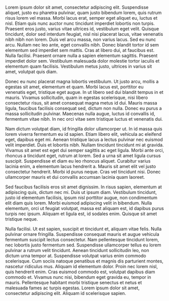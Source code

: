 
Lorem ipsum dolor sit amet, consectetur adipiscing elit. Suspendisse aliquet, justo eu pharetra pulvinar, quam justo bibendum lorem, quis rutrum risus lorem vel massa. Morbi lacus erat, semper eget aliquet eu, luctus et nisl. Etiam quis nunc auctor nunc tincidunt imperdiet lobortis non turpis. Praesent eros justo, varius vitae ultrices id, vestibulum eget velit. Quisque tincidunt, dolor sed interdum feugiat, nisl nisi placerat lacus, vitae venenatis nibh nibh non lorem. Duis vel arcu massa, non varius lacus. Sed eu nunc arcu. Nullam nec leo ante, eget convallis nibh. Donec blandit tortor id sem elementum sed imperdiet sem mattis. Cras at libero dui, at faucibus est. Nulla facilisi. Praesent ornare nulla a sapien elementum sagittis. Praesent imperdiet dolor sem. Vestibulum malesuada dolor molestie tortor iaculis et elementum quam facilisis. Vestibulum metus justo, ultrices in varius sit amet, volutpat quis diam.



Donec eu nunc placerat magna lobortis vestibulum. Ut justo arcu, mollis a egestas sit amet, elementum et quam. Morbi lacus est, porttitor eu venenatis eget, tristique eget augue. In ut libero sed dui blandit tempus in et mauris. Vivamus sollicitudin, quam in egestas scelerisque, nisi libero consectetur risus, sit amet consequat magna metus id dui. Mauris massa ligula, faucibus facilisis consequat sed, dictum non nulla. Donec eu purus a massa sollicitudin pulvinar. Maecenas nulla augue, luctus id convallis id, fermentum vitae nibh. In nec orci vitae sem tristique luctus et venenatis dui.



Nam dictum volutpat diam, id fringilla dolor ullamcorper ut. In id massa quis lorem viverra fermentum eu id sapien. Etiam libero elit, vehicula ac eleifend eget, dapibus eget mi. Aenean tristique lacus a lectus pulvinar nec euismod velit imperdiet. Duis et lobortis nibh. Nullam tincidunt tincidunt mi at gravida. Vivamus sit amet est eget dui semper sagittis ac eget ligula. Morbi ante orci, rhoncus a tincidunt eget, rutrum at lorem. Sed a urna sit amet ligula cursus suscipit. Suspendisse et diam eu leo rhoncus aliquet. Curabitur varius lacinia enim, a elementum lacus hendrerit a. Mauris sit amet elit vel justo consectetur hendrerit. Morbi id purus neque. Cras vel tincidunt nisi. Donec ullamcorper mauris et dui convallis accumsan lacinia quam laoreet.



Sed faucibus facilisis eros sit amet dignissim. In risus sapien, elementum at adipiscing quis, dictum nec mi. Duis ut ipsum diam. Vestibulum tincidunt, justo id elementum facilisis, ipsum nisl porttitor augue, non condimentum elit diam quis lorem. Morbi euismod adipiscing velit in bibendum. Nulla elementum, orci ut feugiat volutpat, massa est aliquam est, id dapibus purus turpis nec ipsum. Aliquam et ligula est, id sodales enim. Quisque sit amet tristique neque.



Nulla facilisi. Ut est sapien, suscipit et tincidunt et, aliquam vitae felis. Nulla pulvinar ornare fringilla. Suspendisse consequat mauris et augue vehicula fermentum suscipit lectus consectetur. Nam pellentesque tincidunt lorem, nec lobortis justo fermentum sed. Suspendisse ullamcorper tellus eu lorem pulvinar a rutrum velit tincidunt. Aenean tincidunt sollicitudin leo, non dictum urna tempor at. Suspendisse volutpat varius enim commodo scelerisque. Cum sociis natoque penatibus et magnis dis parturient montes, nascetur ridiculus mus. Aliquam id elementum dolor. Proin nec lorem nisl, quis hendrerit enim. Cras euismod commodo est, volutpat dapibus diam commodo et. Vivamus nunc nisi, bibendum eget gravida eu, tempor in mauris. Pellentesque habitant morbi tristique senectus et netus et malesuada fames ac turpis egestas. Lorem ipsum dolor sit amet, consectetur adipiscing elit. Aliquam id scelerisque sapien.
